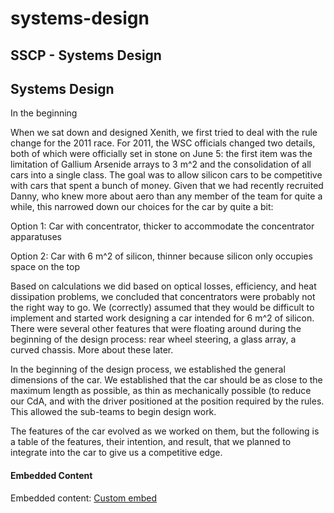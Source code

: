 # systems-design

## SSCP - Systems Design

## Systems Design

In the beginning

When we sat down and designed Xenith, we first tried to deal with the rule change for the 2011 race. For 2011, the WSC officials changed two details, both of which were officially set in stone on June 5: the first item was  the limitation of Gallium Arsenide arrays to 3 m^2  and the consolidation of all cars into a single class. The goal was to allow silicon cars to be competitive with cars that spent a bunch of money. Given that we had recently recruited Danny, who knew more about aero than any member of the team for quite a while, this narrowed down our choices for the car by quite a bit:

&#x20;   Option 1: Car with concentrator, thicker to accommodate the concentrator apparatuses

&#x20;   Option 2: Car with 6 m^2 of silicon, thinner because silicon only occupies space on the top

Based on calculations we did based on optical losses, efficiency, and heat dissipation problems, we concluded that concentrators were probably not the right way to go. We (correctly) assumed that they would be difficult to implement and started work designing a car intended for 6 m^2 of silicon. There were several other features that were floating around during the beginning of the design process: rear wheel steering, a glass array, a curved chassis. More about these later.

In the beginning of the design process, we established the general dimensions of the car. We established that the car should be as close to the maximum length as possible, as thin as mechanically possible (to reduce our CdA, and with the driver positioned at the position required by the rules. This allowed the sub-teams to begin design work.

The features of the car evolved as we worked on them, but the following is a table of the features, their intention, and result, that we planned to integrate into the car to give us a competitive edge.

#### Embedded Content

Embedded content: [Custom embed](systems-design.md)
